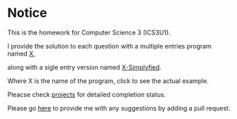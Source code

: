 # Notice

This is the homework for Computer Science 3 (ICS3U1).

I provide the solution to each question with a multiple entries program named [X](https://github.com/GamingFrankie/Computer-Science-3/blob/master/Wave%201/Farmland.py), 

along with a sigle entry version named [X-Simplyfied](https://github.com/GamingFrankie/Computer-Science-3/blob/master/Wave%201/Farmland-Simplified.py).

Where X is the name of the program, click to see the actual example.

Pleacse check [projects](https://github.com/GamingFrankie/Computer-Science-3/projects) for detailed completion status.

Please go [here](https://github.com/GamingFrankie/Computer-Science-3/blob/master/Comments) to provide me with any suggestions by adding a pull request.
